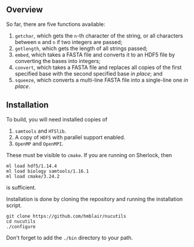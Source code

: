 ## Overview

So far, there are five functions available:
   1. `getchar`, which gets the `n`-th character of the string, or all characters between `m` and `n` if two integers are passed;
   2. `getlength`, which gets the length of all strings passed;
   3. `embed`, which takes a FASTA file and converts it to an HDF5 file by   converting the bases into integers;
   4. `convert`, which takes a FASTA file and replaces all copies of the first specified base with the second specified base *in place*; and
   5. `squeeze`, which converts a multi-line FASTA file into a single-line one *in place*.

## Installation

To build, you will need installed copies of
   1. `samtools` and `HTSlib`.
   2. A copy of `HDF5` with parallel support enabled.
   3. `OpenMP` and `OpenMPI`.

These must be visible to `cmake`. If you are running on Sherlock, then 
```
ml load hdf5/1.14.4
ml load biology samtools/1.16.1
ml load cmake/3.24.2
```
is sufficient.

Installation is done by cloning the repository and running the installation script.
```
git clone https://github.com/hmblair/nucutils
cd nucutils
./configure
```
Don't forget to add the `./bin` directory to your path.


